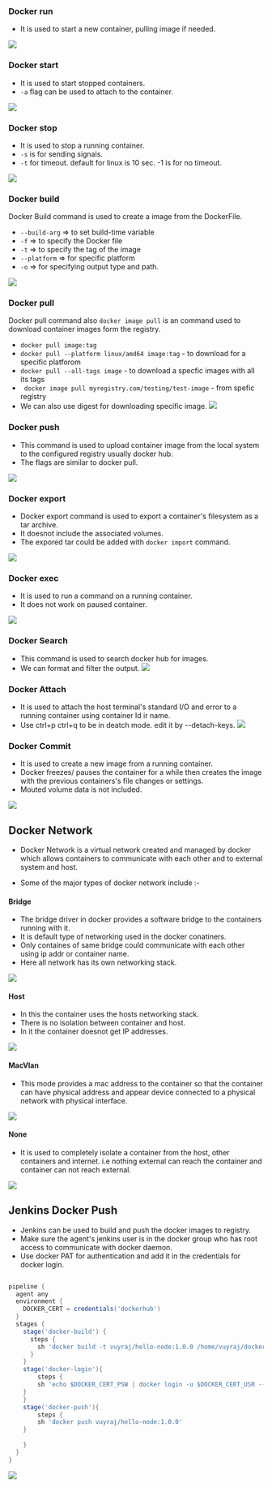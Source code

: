 

### Docker run
- It is used to start a new container, pulling image if needed.

![](Images/d18-run.png)
### Docker start
- It is used to start stopped containers.
- `-a` flag can be used to attach to the container.

![](Images/d18-start.png)

###  Docker stop
-  It is used to stop a running container.
- `-s` is for sending signals.
- `-t` for timeout. default for linux is 10 sec. -1 is for no timeout. 

![](Images/d18-stop.png)


### Docker build
Docker Build command is used to create a image from the DockerFile.
- `--build-arg`  =>  to set build-time variable
- `-f` => to specify the Docker file
- `-t` => to specify the tag of the image
- `--platform` => for specific platform
- `-o` => for specifying output type and path.

![](Images/d16-dpull.png)
### Docker pull

Docker pull command also `docker image pull` is an command used to download container images form the registry.
- `docker pull image:tag`
-  `docker pull --platform linux/amd64 image:tag`  - to download for a specific platforom
- `docker pull --all-tags image` - to download a specfic images with all its tags
- ` docker image pull myregistry.com/testing/test-image` - from spefic registry
- We can also use digest for downloading specific image.
![](Images/d16-dbuild.png)



### Docker push

- This command is used to upload container image from the local system to the configured registry usually docker hub.
- The flags are similar to docker pull.


![](Images/d18-push.png)
### Docker export

- Docker export command is used to export a container's filesystem as a tar archive.
- It doesnot include the associated volumes.
- The expored tar could be added with `docker import` command.

![](Images/d18-export.png)

### Docker exec

- It is used to run a command on a running container.
- It does not work on paused container.

![](Images/d18-exec.png)
### Docker Search

- This command is used to search docker hub for images.
- We can format and filter the output.
![](Images/d18-search.png)

### Docker Attach

- It is used to attach the host terminal's standard I/O and error to a running container using container Id ir name.
- Use ctrl+p ctrl+q to be in deatch mode. edit it by --detach-keys.
![](Images/d18-attach.png)



### Docker Commit

- It is used to create a new image from a running container.
- Docker freezes/ pauses the container for a while then creates the image with the previous containers's file changes or settings.
- Mouted volume data is not included.


![](Images/d18-commit.png)

## Docker Network

- Docker Network is a virtual network created and managed by docker which allows containers to communicate with each other and to external system and host.

- Some of the major types of docker network  include :-
#### Bridge

- The bridge driver in docker provides a software bridge to the containers running with it.
- It is default type of networking used in the docker conatiners.
-  Only containes of same  bridge could communicate with each other using ip addr or container name.
- Here all network has its own networking stack.

![](Images/d18-bridge.png)

#### Host

- In this the container uses the hosts networking stack.
- There is no isolation between container and host.
- In it the container doesnot get IP addresses.

![](Images/d18-host.png)

#### MacVlan

- This mode provides a mac address to the container so that the container can have physical address and appear device connected to a physical network with physical interface.

![](Images/d18-mac.png)


#### None

- It is used to completely isolate a container from the host, other containers and internet. i.e nothing external can reach the container and container can not reach external.

![](Images/d18-none.png)


## Jenkins Docker Push

- Jenkins can be used to build and push the docker images to registry.
- Make sure the agent's jenkins user is in the docker group who has  root access to communicate with docker daemon.
- Use docker PAT for authentication and add it in the credentials for docker login.

```groovy

pipeline {
  agent any
  environment {
    DOCKER_CERT = credentials('dockerhub')
  }
  stages {
    stage('docker-build') {
      steps {
        sh 'docker build -t vuyraj/hello-node:1.0.0 /home/vuyraj/docker/node/'
      }
    }
    stage('docker-login'){
        steps {
        sh 'echo $DOCKER_CERT_PSW | docker login -u $DOCKER_CERT_USR --password-stdin  '
    }
    }
    stage('docker-push'){
        steps {
        sh 'docker push vuyraj/hello-node:1.0.0'
    }
        
    }
  }
}

```


![](Images/d18-jdp.png)